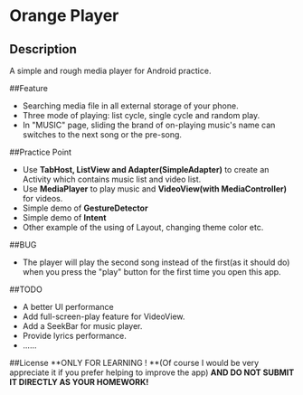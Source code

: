 Orange Player
===

Description
---
A simple and rough media player for Android practice.



##Feature
+ Searching media file in all external storage of your phone.
+ Three mode of playing: list cycle, single cycle and random play.
+ In "MUSIC" page, sliding the brand of on-playing music's name can switches to the next song or the pre-song.

##Practice Point
+  Use **TabHost, ListView and Adapter(SimpleAdapter)** to create an Activity which contains music list and video list. 
+ Use **MediaPlayer** to play music and **VideoView(with MediaController)** for videos.
+ Simple demo of **GestureDetector**
+ Simple demo of **Intent**
+ Other example of the using of Layout, changing theme color etc.

##BUG
+ The player will play the second song instead of the first(as it should do) when you press the "play" button for the first time you open this app. 

##TODO
+ A better UI performance
+ Add full-screen-play feature for VideoView.
+ Add a SeekBar for music player.
+ Provide lyrics performance.
+ ......

##License
**ONLY FOR LEARNING ! **(Of course I would be very appreciate it if you prefer helping to improve the app) **AND DO NOT SUBMIT IT DIRECTLY AS YOUR HOMEWORK!**
